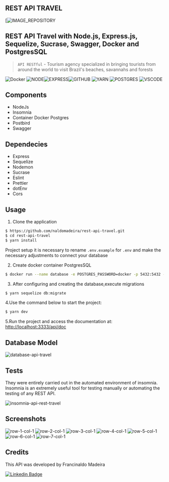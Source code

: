 ## REST API TRAVEL

[![IMAGE_REPOSITORY](https://repository-images.githubusercontent.com/351292809/5c155200-8d85-11eb-9294-630eada53a01)


## REST API Travel with Node.js, Express.js, Sequelize, Sucrase, Swagger, Docker and PostgresSQL

> `API RESTful` - Tourism agency specialized in bringing tourists from around the world to visit Brazil's beaches, savannahs and forests

![Docker](https://img.shields.io/badge/Docker-2CA5E0?style=for-the-badge&logo=docker&logoColor=white)
![NODE](https://img.shields.io/badge/Node.js-43853D?style=for-the-badge&logo=node.js&logoColor=white)![EXPRESS](https://img.shields.io/badge/Express.js-000000?style=for-the-badge&logo=express&logoColor=white)![GITHUB](https://img.shields.io/badge/GitHub-100000?style=for-the-badge&logo=github&logoColor=white)
![YARN](https://img.shields.io/badge/Yarn-2C8EBB?style=for-the-badge&logo=yarn&logoColor=white)
![POSTGRES](https://img.shields.io/badge/PostgreSQL-316192?style=for-the-badge&logo=postgresql&logoColor=white)
![VSCODE](https://img.shields.io/badge/Visual_Studio_Code-0078D4?style=for-the-badge&logo=visual%20studio%20code&logoColor=white)

## Components

- NodeJs
- Insomnia
- Container Docker Postgres
- Postbird
- Swagger

## Dependecies

- Express
- Sequelize
- Nodemon
- Sucrase
- Eslint
- Prettier
- dotEnv
- Cors

## Usage

1. Clone the application

```sh
$ https://github.com/naldomadeira/rest-api-travel.git
$ cd rest-api-travel
$ yarn install
```

Project setup it is necessary to rename `.env.example` for `.env` and make the necessary adjustments to connect your database

2. Create docker container PostgresSQL

```sh
$ docker run --name database -e POSTGRES_PASSWORD=docker -p 5432:5432 -d postgres
```

3. After configuring and creating the database,execute migrations

```sh
$ yarn sequelize db:migrate
```

4.Use the command below to start the project:

```bash
$ yarn dev
```

5.Run the project and access the documentation at:
[http://localhost:3333/api/doc](http://localhost:3000/api/doc)

## Database Model

![database-api-travel](https://user-images.githubusercontent.com/1483851/112417763-000be880-8d07-11eb-85fd-d48efecb5923.PNG)

## Tests

They were entirely carried out in the automated environment of insomnia. Insomnia is an extremely useful tool for testing manually or automating the testing of any REST API.

![insomnia-api-rest-travel](https://user-images.githubusercontent.com/1483851/112418370-149cb080-8d08-11eb-8cee-cf119079929f.PNG)

## Screenshots

![row-1-col-1](https://user-images.githubusercontent.com/1483851/112431201-f6da4600-8d1d-11eb-9c8c-8ded8ec93c25.png)
![row-2-col-1](https://user-images.githubusercontent.com/1483851/112431208-f9d53680-8d1d-11eb-8d09-2c8b90b491e5.png)
![row-3-col-1](https://user-images.githubusercontent.com/1483851/112431214-fc379080-8d1d-11eb-89aa-584fc4e00a7d.png)
![row-4-col-1](https://user-images.githubusercontent.com/1483851/112431223-fe99ea80-8d1d-11eb-9bc1-e276ca923b43.png)
![row-5-col-1](https://user-images.githubusercontent.com/1483851/112431228-0063ae00-8d1e-11eb-969c-24f45bdc5b94.png)
![row-6-col-1](https://user-images.githubusercontent.com/1483851/112431238-02c60800-8d1e-11eb-9ad8-fd040eae13a4.png)
![row-7-col-1](https://user-images.githubusercontent.com/1483851/112431246-05286200-8d1e-11eb-98db-e09e70ba9244.png)

## Credits

This API was developed by Francinaldo Madeira

[![Linkedin Badge](https://img.shields.io/badge/-LinkedIn-blue?style=flat-square&logo=Linkedin&logoColor=white&link=https://www.linkedin.com/in/francinaldomadeira/)](https://www.linkedin.com/in/francinaldomadeira/)
